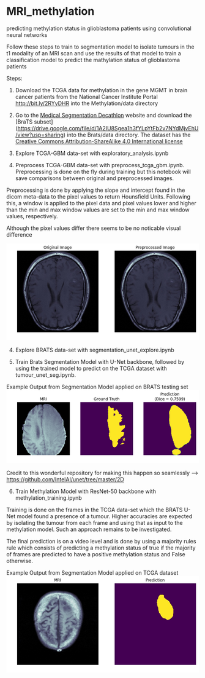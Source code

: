 # MRI_methylation
predicting methylation status in glioblastoma patients using convolutional neural networks

Follow these steps to train to segmentation model to isolate tumours in the t1 modality of an MRI scan and use the results of that model to train a classification model to predict the mathylation status of glioblastoma patients

Steps:
1. Download the TCGA data for methylation in the gene MGMT in brain cancer patients from the National Cancer Institute Portal http://bit.ly/2RYyDHR into the Methylation/data directory

2. Go to the [Medical Segmentation Decathlon](http://medicaldecathlon.com) website and download the [BraTS subset] (https://drive.google.com/file/d/1A2IU8Sgea1h3fYLpYtFb2v7NYdMjvEhU/view?usp=sharing) into the Brats/data directory. The dataset has the [Creative Commons Attribution-ShareAlike 4.0 International license](https://creativecommons.org/licenses/by-sa/4.0/)

3. Explore TCGA-GBM data-set with exploratory_analysis.ipynb

4. Preprocess TCGA-GBM data-set with preprocess_tcga_gbm.ipynb. Preprocessing is done on the fly during training but this notebook will save comparisons between original and preprocessed images.

Preprocessing is done by applying the slope and intercept found in the dicom meta-data to the pixel values to return Hounsfield Units. Following this, a window is applied to the pixel data and pixel values lower and higher than the min and max window values are set to the min and max window values, respectively.

Although the pixel values differ there seems to be no noticable visual difference

![000022.jpg](Methylation/inference_examples_preprocess/000022.jpg)

4. Explore BRATS data-set with segmentation_unet_explore.ipynb

5. Train Brats Segmentation Model with U-Net backbone, followed by using the trained model to predict on the TCGA dataset with tumour_unet_seg.ipynb.

Example Output from Segmentation Model applied on BRATS testing set
![pred_102.jpg](Brats/inference_examples/pred_102.png)

Credit to this wonderful repository for making this happen so seamlessly --> https://github.com/IntelAI/unet/tree/master/2D

6. Train Methylation Model with ResNet-50 backbone with methylation_training.ipynb

Training is done on the frames in the TCGA data-set which the BRATS U-Net model found a presence of a tumour.
Higher accuracies are expected by isolating the tumour from each frame and using that as input to the methylation model. Such an approach remains to be investigated.

The final prediction is on a video level and is done by using a majority rules rule which consists of predicting a methylation status of true if the majority of frames are predicted to have a positive methylation status and False otherwise.

Example Output from Segmentation Model applied on TCGA dataset 
![000003.jpg](Methylation/inference_examples_seg/000003.jpg)
